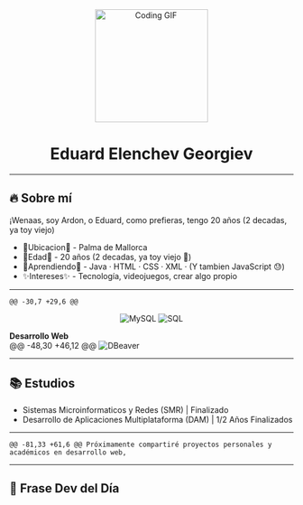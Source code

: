 <div align="center">
  <img src="https://media.giphy.com/media/dzaUX7CAG0Ihi/giphy.gif" width="200" alt="Coding GIF">
  <h1>Eduard Elenchev Georgiev</h1>
</div>

---

## 🔥 Sobre mí

¡Wenaas, soy Ardon, o Eduard, como prefieras, tengo 20 años (2 decadas, ya toy viejo)

- 📍Ubicacion📍 - Palma de Mallorca
- 🎂Edad🎂 - 20 años (2 decadas, ya toy viejo 👴)
- 🌱Aprendiendo🌱 - Java · HTML · CSS · XML · (Y tambien JavaScript 😓)
- ✨Intereses✨ - Tecnología, videojuegos, crear algo propio

---

	@@ -30,7 +29,6 @@
<div align="center">
  <img src="https://img.shields.io/badge/MySQL-4479A1?style=for-the-badge&logo=mysql&logoColor=white" alt="MySQL"/>
  <img src="https://img.shields.io/badge/SQL-003B57?style=for-the-badge&logo=sqlite&logoColor=white" alt="SQL"/>
</div>

**Desarrollo Web**  
	@@ -48,30 +46,12 @@
  <img src="https://img.shields.io/badge/DBeaver-372923?style=for-the-badge&logo=dbeaver&logoColor=white" alt="DBeaver"/>
</div>

---

## 📚 Estudios

- Sistemas Microinformaticos y Redes (SMR) | Finalizado
- Desarrollo de Aplicaciones Multiplataforma (DAM) | 1/2 Años Finalizados

---

	@@ -81,33 +61,6 @@ Próximamente compartiré proyectos personales y académicos en desarrollo web,

---

## 🧠 Frase Dev del Día

<div align="center">
